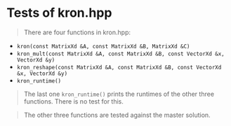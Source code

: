 # Tests of kron.hpp

> There are four functions in kron.hpp:
* `kron(const MatrixXd &A, const MatrixXd &B, MatrixXd &C)`
* `kron_mult(const MatrixXd &A, const MatrixXd &B, const VectorXd &x, VectorXd &y)`
* `kron_reshape(const MatrixXd &A, const MatrixXd &B, const VectorXd &x, VectorXd &y)`
* `kron_runtime()`

> The last one `kron_runtime()` prints the runtimes of the other three functions. There is no test for this.

> The other three functions are tested against the master solution.